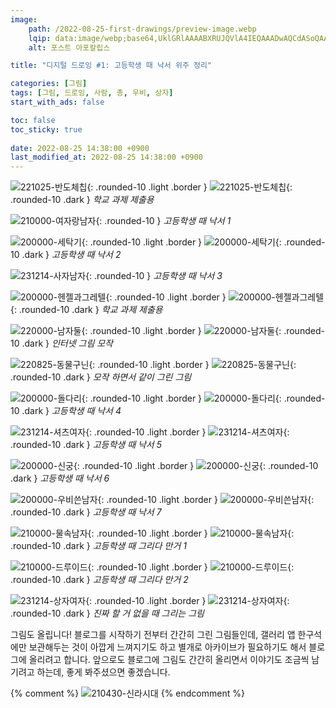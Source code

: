 ```yaml
---
image:
    path: /2022-08-25-first-drawings/preview-image.webp
    lqip: data:image/webp;base64,UklGRlAAAABXRUJQVlA4IEQAAADwAQCdASoQAAgAAgA0JaQAD4WwKYuRsAAA/v58LC1cLESP9ztg6FTwgeVVOIMR19dwzrRkt/f6yWyrN/pF2btgTAAAAA==
    alt: 포스트 아포칼립스

title: "디지털 드로잉 #1: 고등학생 때 낙서 위주 정리"

categories: [그림]
tags: [그림, 드로잉, 사람, 총, 우비, 상자]
start_with_ads: false

toc: false
toc_sticky: true
 
date: 2022-08-25 14:38:00 +0900
last_modified_at: 2022-08-25 14:38:00 +0900
---
```


![221025-반도체칩](/drawing/221025-반도체칩.webp){: .rounded-10 .light .border }
![221025-반도체칩](/drawing/221025-반도체칩.webp){: .rounded-10 .dark }
_학교 과제 제출용_

![210000-여자랑남자](/drawing/210000-여자랑남자.webp){: .rounded-10 }
_고등학생 때 낙서 1_

![200000-세탁기](/drawing/200000-세탁기.webp){: .rounded-10 .light .border }
![200000-세탁기](/drawing/200000-세탁기.webp){: .rounded-10 .dark }
_고등학생 때 낙서 2_

![231214-사자남자](/drawing/231214-사자남자.webp){: .rounded-10 }
_고등학생 때 낙서 3_

![200000-헨젤과그레텔](/drawing/200000-헨젤과그레텔.webp){: .rounded-10 .light .border }
![200000-헨젤과그레텔](/drawing/200000-헨젤과그레텔.webp){: .rounded-10 .dark }
_학교 과제 제출용_

![220000-남자둘](/drawing/220000-남자둘.webp){: .rounded-10 .light .border }
![220000-남자둘](/drawing/220000-남자둘.webp){: .rounded-10 .dark }
_인터넷 그림 모작_

![220825-동물구닌](/drawing/220825-동물구닌.webp){: .rounded-10 .light .border }
![220825-동물구닌](/drawing/220825-동물구닌.webp){: .rounded-10 .dark }
_모작 하면서 같이 그린 그림_

![200000-돌다리](/drawing/200000-돌다리.webp){: .rounded-10 .light .border }
![200000-돌다리](/drawing/200000-돌다리.webp){: .rounded-10 .dark }
_고등학생 때 낙서 4_

![231214-셔츠여자](/drawing/231214-셔츠여자.webp){: .rounded-10 .light .border }
![231214-셔츠여자](/drawing/231214-셔츠여자.webp){: .rounded-10 .dark }
_고등학생 때 낙서 5_

![200000-신궁](/drawing/200000-신궁.webp){: .rounded-10 .light .border }
![200000-신궁](/drawing/200000-신궁.webp){: .rounded-10 .dark }
_고등학생 때 낙서 6_

![200000-우비쓴남자](/drawing/200000-우비쓴남자.webp){: .rounded-10 .light .border }
![200000-우비쓴남자](/drawing/200000-우비쓴남자.webp){: .rounded-10 .dark }
_고등학생 때 낙서 7_

![210000-물속남자](/drawing/210000-물속남자.webp){: .rounded-10 .light .border }
![210000-물속남자](/drawing/210000-물속남자.webp){: .rounded-10 .dark }
_고등학생 때 그리다 만거 1_

![210000-드루이드](/drawing/210000-드루이드.webp){: .rounded-10 .light .border }
![210000-드루이드](/drawing/210000-드루이드.webp){: .rounded-10 .dark }
_고등학생 때 그리다 만거 2_

![231214-상자여자](/drawing/231214-상자여자.webp){: .rounded-10 .light .border }
![231214-상자여자](/drawing/231214-상자여자.webp){: .rounded-10 .dark }
_진짜 할 거 없을 때 그리는 그림_

그림도 올립니다! 블로그를 시작하기 전부터 간간히 그린 그림들인데, 갤러리 앱 한구석에만 보관해두는 것이 아깝게 느껴지기도 하고 별개로 아카이브가 필요하기도 해서 블로그에 올리려고 합니다. 앞으로도 블로그에 그림도 간간히 올리면서 이야기도 조금씩 남기려고 하는데, 좋게 봐주셨으면 좋겠습니다.

{% comment %}
![210430-신라시대](/drawing/210430-신라시대.webp)
{% endcomment %}